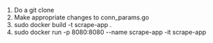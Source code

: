 1. Do a git clone
2. Make appropriate changes to conn_params.go
3. sudo docker build -t scrape-app .
4. sudo docker run -p 8080:8080 --name scrape-app -it scrape-app
